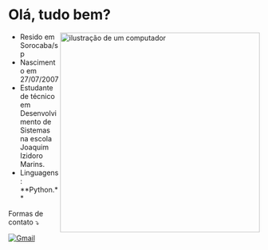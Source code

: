 
<h1>Olá, tudo bem?  </h1>
<img src="https://images.vexels.com/media/users/3/283663/isolated/preview/abda7a0cf347389ef2da7a2b3bd1f6cb-computador-roxo-retro.png" alt="ilustração de um computador" min-width="400px" max-width="400px" width="400px" align="right">

    
<ul> 
    <li> Resido em Sorocaba/sp </li>
    <li> Nascimento em 27/07/2007 </li>
    <li> Estudante de técnico em Desenvolvimento de Sistemas na escola Joaquim Izidoro Marins.</li>
    <li> Linguagens: **Python.** </li>
</ul>
<p> Formas de contato ⤵️ </p>
<p align="left">
  <a href="mailito:marialuizaalmeidaamaral95@gmail.com" title="Gmail">
  <img src="https://img.shields.io/badge/-Gmail-FF0000?style=flat-square&labelColor=FF0000&logo=gmail&logoColor=white&link=LINK-DO-SEU-GMAIL" alt="Gmail"/></a>
</p>

<!--
**marioca221/marioca221** is a ✨ _special_ ✨ repository because its `README.md` (this file) appears on your GitHub profile.

Here are some ideas to get you started:

- 🔭 I’m currently working on ...
- 🌱 I’m currently learning ...
- 👯 I’m looking to collaborate on ...
- 🤔 I’m looking for help with ...
- 💬 Ask me about ...
- 📫 How to reach me: ...
- 😄 Pronouns: ...
- ⚡ Fun fact: ...
-->
